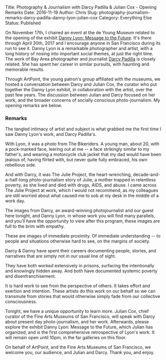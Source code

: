 Title: Photography & Journalism with Darcy Padilla & Julian Cox - Opening Remarks
Date: 2016-11-19
Author: Chris
Slug: photography-journalism-remarks-darcy-padilla-danny-lyon-julian-cox
Category: Everything Else
Status: Published

On November 17th, I chaired an event at the de Young Museum related to
the opening of the exhibit
[Danny Lyon: Message to the Future](https://deyoung.famsf.org/exhibitions/danny-lyon-message-future). It's
there through April 30th, 2017 and I encourage anyone in San Francisco
during its run to see it. Danny Lyon is a remarkable photographer and
artist, with a long history of nosing into important social themes, at
just the right time. The work of Bay Area photographer and
journalist [Darcy Padilla](http://www.darcypadilla.com/) is closely
related. She has spent her career in similar pursuits, with haunting
and memorable results.

Through ArtPoint, the young patron's group affiliated with the
museums, we hosted a conversation between Darcy and Julian Cox, the
curator who put together the Danny Lyon exhibit, in collaboration with
the artist, over the past few years. The discussion between Julian
and Darcy focused on her work, and the broader concerns of socially
conscious photo-journalism. My opening remarks are below.

### Remarks

The tangled intimacy of artist and subject is what grabbed me the
first time I saw Danny Lyon's work, and Darcy Padilla's.

With Lyon, it was a photo from The Bikeriders. A young man, about 20,
with a pock-marked face, leering out at me -- a face strikingly similar to
my father's, and wearing a motorcycle club jacket that my dad would
have been jealous of, having flirted with, but never quite fully
embraced, his own rebellious side.

And with Darcy, it was The Julie Project, the heart-wrenching,
decade-and-a-half-long photo-journalism story of Julie, a
mother trapped in relentless poverty, as she lived and died with
drugs, AIDS, and abuse. I came across The Julie Project at work, which
I would not recommend, as my colleagues are still worried about what
caused me to sob at my desk in the middle of a work day.

The images from Darcy, an award-winning photojournalist and
our guest here tonight, and Danny Lyon, in whose work you will find
many parallels, and you'll have the opportunity to view after this
program, these images are full to the brim with empathy.

These are images of immediate proximity. Of immediate understanding --
to people and situations otherwise hard to see, on the margins of
society.

Darcy & Danny have spent their careers documenting people, stories,
and narratives that are simply not in our usual line of sight.

They have both worked extensively in prisons, surfacing the
intentionally and knowingly hidden away. And both have documented
systemic poverty and disenfranchisement.

It is hard work to see from the perspective of others. It takes effort
and exertion and intention. These artists do this work on our behalf
so we can transmute from stories that would otherwise simply fade from
our collective consciousness.

Tonight, we have a unique opportunity to learn more. Julian Cox, chief
curator of the Fine Arts Museums of San Francisco, will speak with
Darcy about present day photo-journalism, and her work. Afterwards,
please explore the exhibit Danny Lyon: Message to the Future, which
Julian has organized, and is the first comprehensive retrospective of
Lyon's work. It will remain open until 10pm, in the far galleries
on this floor.

On behalf of ArtPoint, and the Fine Arts Museums of San Francisco, we
welcome you, our audience, and Julian and Darcy. Thank you, and enjoy.
